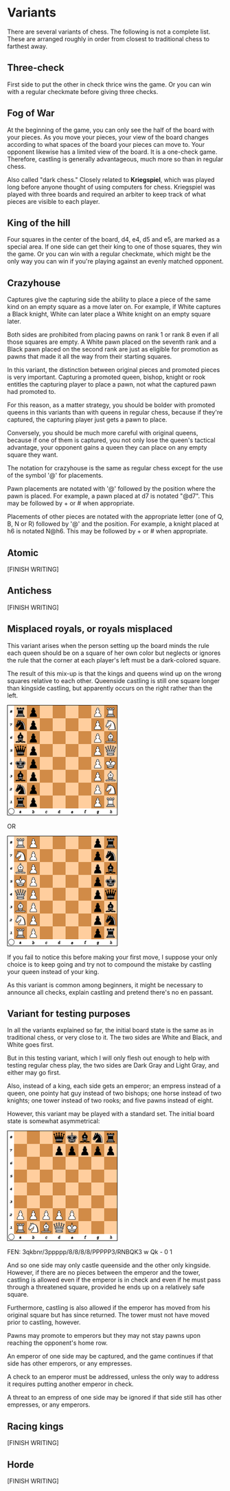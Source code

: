 # Variants

There are several variants of chess. The following is not a complete list. These 
are arranged roughly in order from closest to traditional chess to farthest 
away.

## Three-check

First side to put the other in check thrice wins the game. Or you can win with a 
regular checkmate before giving three checks.

## Fog of War

At the beginning of the game, you can only see the half of the board with your 
pieces. As you move your pieces, your view of the board changes according to 
what spaces of the board your pieces can move to. Your opponent likewise has a 
limited view of the board. It is a one-check game. Therefore, castling is 
generally advantageous, much more so than in regular chess.

Also called "dark chess." Closely related to **Kriegspiel**, which was played 
long before anyone thought of using computers for chess. Kriegspiel was played 
with three boards and required an arbiter to keep track of what pieces are 
visible to each player.

## King of the hill

Four squares in the center of the board, d4, e4, d5 and e5, are marked as a 
special area. If one side can get their king to one of those squares, they win 
the game. Or you can win with a regular checkmate, which might be the only way 
you can win if you're playing against an evenly matched opponent.

## Crazyhouse

Captures give the capturing side the ability to place a piece of the same kind 
on an empty square as a move later on. For example, if White captures a Black 
knight, White can later place a White knight on an empty square later.

Both sides are prohibited from placing pawns on rank 1 or rank 8 even if all 
those squares are empty. A White pawn placed on the seventh rank and a Black 
pawn placed on the second rank are just as eligible for promotion as pawns that 
made it all the way from their starting squares.

In this variant, the distinction between original pieces and promoted pieces is 
very important. Capturing a promoted queen, bishop, knight or rook entitles the 
capturing player to place a pawn, not what the captured pawn had promoted to.

For this reason, as a matter strategy, you should be bolder with promoted queens 
in this variants than with queens in regular chess, because if they're captured, 
the capturing player just gets a pawn to place.

Conversely, you should be much more careful with original queens, because if one 
of them is captured, you not only lose the queen's tactical advantage, your 
opponent gains a queen they can place on any empty square they want.

The notation for crazyhouse is the same as regular chess except for the use of 
the symbol '@' for placements.

Pawn placements are notated with '@' followed by the position where the pawn is 
placed. For example, a pawn placed at d7 is notated "@d7". This may be followed 
by + or # when appropriate.

Placements of other pieces are notated with the appropriate letter (one of Q, B, 
N or R) followed by '@' and the position. For example, a knight placed at h6 is 
notated N@h6. This may be followed by + or # when appropriate.

## Atomic

[FINISH WRITING]

## Antichess

[FINISH WRITING]

## Misplaced royals, or royals misplaced

This variant arises when the person setting up the board minds the rule each 
queen should be on a square of her own color but neglects or ignores the rule 
that the corner at each player's left must be a dark-colored square.

The result of this mix-up is that the kings and queens wind up on the wrong 
squares relative to each other. Queenside castling is still one square longer 
than kingside castling, but apparently occurs on the right rather than the left.

![Variant initial state](../diagrams/openings/MisplacedRoyals.png)

OR

![Variant initial state](../diagrams/openings/RoyalsMisplaced.png)

If you fail to notice this before making your first move, I suppose your only 
choice is to keep going and try not to compound the mistake by castling your 
queen instead of your king.

As this variant is common among beginners, it might be necessary to announce all 
checks, explain castling and pretend there's no en passant.

## Variant for testing purposes

In all the variants explained so far, the initial board state is the same as in 
traditional chess, or very close to it. The two sides are White and Black, and 
White goes first.

But in this testing variant, which I will only flesh out enough to help with 
testing regular chess play, the two sides are Dark Gray and Light Gray, and 
either may go first.

Also, instead of a king, each side gets an emperor; an empress instead of a 
queen, one pointy hat guy instead of two bishops; one horse instead of two 
knights; one tower instead of two rooks; and five pawns instead of eight.

However, this variant may be played with a standard set. The initial board state 
is somewhat asymmetrical:

![Variant initial state](../diagrams/TestingVariantInitialBoardState.png)

FEN: 3qkbnr/3ppppp/8/8/8/8/PPPPP3/RNBQK3 w Qk - 0 1

And so one side may only castle queenside and the other only kingside. However, 
if there are no pieces between the emperor and the tower, castling is allowed 
even if the emperor is in check and even if he must pass through a threatened 
square, provided he ends up on a relatively safe square.

Furthermore, castling is also allowed if the emperor has moved from his original 
square but has since returned. The tower must not have moved prior to castling, 
however.

Pawns may promote to emperors but they may not stay pawns upon reaching the 
opponent's home row.

An emperor of one side may be captured, and the game continues if that side has 
other emperors, or any empresses.

A check to an emperor must be addressed, unless the only way to address it 
requires putting another emperor in check.

A threat to an empress of one side may be ignored if that side still has other 
empresses, or any emperors.

## Racing kings

[FINISH WRITING]

## Horde

[FINISH WRITING]
